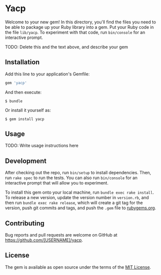 # Yacp

Welcome to your new gem! In this directory, you'll find the files you need to be able to package up your Ruby library into a gem. Put your Ruby code in the file `lib/yacp`. To experiment with that code, run `bin/console` for an interactive prompt.

TODO: Delete this and the text above, and describe your gem

## Installation

Add this line to your application's Gemfile:

```ruby
gem 'yacp'
```

And then execute:

    $ bundle

Or install it yourself as:

    $ gem install yacp

## Usage

TODO: Write usage instructions here

## Development

After checking out the repo, run `bin/setup` to install dependencies. Then, run `rake spec` to run the tests. You can also run `bin/console` for an interactive prompt that will allow you to experiment.

To install this gem onto your local machine, run `bundle exec rake install`. To release a new version, update the version number in `version.rb`, and then run `bundle exec rake release`, which will create a git tag for the version, push git commits and tags, and push the `.gem` file to [rubygems.org](https://rubygems.org).

## Contributing

Bug reports and pull requests are welcome on GitHub at https://github.com/[USERNAME]/yacp.

## License

The gem is available as open source under the terms of the [MIT License](http://opensource.org/licenses/MIT).
